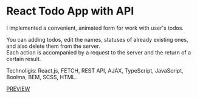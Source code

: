 # React Todo App with API

I implemented a convenient, animated form for work with user's todos.

You can adding todos, edit the names, statuses of already existing ones, and also delete them from the server. <br />
Each action is accompanied by a request to the server and the return of a certain result.

Technoligis: React.js, FETCH, REST API, AJAX, TypeScript, JavaScript, Boolma, BEM, SCSS, HTML. 

[PREVIEW](https://andrii-bassarab.github.io/react_todo-app-with-api/)
